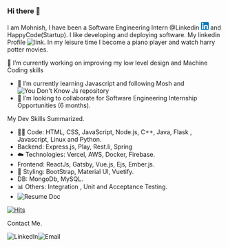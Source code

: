 ### Hi there 👋

<!--
**JPRMohnish/JPRMohnish** is a ✨ _special_ ✨ repository because its `README.md` (this file) appears on your GitHub profile.

Here are some ideas to get you started:

- 🔭 I’m currently working on ...
- 🌱 I’m currently learning ...
- 👯 I’m looking to collaborate on ...
- 🤔 I’m looking for help with ...
- 💬 Ask me about ...
- 📫 How to reach me: ...
- 😄 Pronouns: ...
- ⚡ Fun fact: ...
-->

I am Mohnish, I have been a Software Engineering Intern @Linkedin <img width="18" height="18" alt="LinkedIn" src="./linkedin.png"/> and HappyCode(Startup).
I like developing and deploying software. My linkedin Profile ![link](https://www.linkedin.com/in/mohnish-satidasani-224204191/).
In my leisure time I become a piano player and watch harry potter movies.

🔭 I’m currently working on improving my low level design and Machine Coding skills
- 🌱 I’m currently learning Javascript and following Mosh and ![You Don't Know Js](https://github.com/getify/You-Dont-Know-JS) repository
- 👯 I’m looking to collaborate for Software Engineering Internship Opportunities (6 months).

My Dev Skills Summarized.
- :man_technologist: Code: HTML, CSS, JavaScript, Node.js, C++, Java, Flask , Javascript, Linux and Python.
- Backend: Express.js, Play, Rest.li, Spring
- :cloud: Technologies: Vercel, AWS, Docker, Firebase.
- Frontend: ReactJs, Gatsby, Vue.js, Ejs, Ember.js.
- 🌺 Styling: BootStrap, Material UI, Vuetify.
- DB: MongoDb, MySQL.
- 📊 Others: Integration , Unit and Acceptance Testing.
- ![Resume Doc](https://docs.google.com/document/d/1yzodndFq3kuTblRtu9_dBPRY5frWunNMA6N1pzx7aKY/edit)

[![Hits](https://hits.seeyoufarm.com/api/count/incr/badge.svg?tab=repositories&url=https%3A%2F%2Fgithub.com%2FJPRMohnish&count_bg=%2379C83D&title_bg=%23555555&icon=&icon_color=%23E7E7E7&title=hits&edge_flat=false)](https://hits.seeyoufarm.com)

Contact Me.


<a href="https://www.linkedin.com/in/mohnish-satidasani-224204191/">
  <img align="left" alt="LinkedIn" src="https://img.icons8.com/bubbles/50/000000/linkedin.png"/>
</a>

<a href="mailto:monis.satidasani1@gmail.com">
  <img align="left" alt="Email" src="https://img.icons8.com/bubbles/50/000000/gmail.png"/>
</a>

